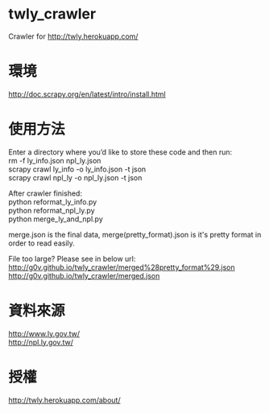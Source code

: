 twly_crawler
==========

Crawler for http://twly.herokuapp.com/

環境
======
http://doc.scrapy.org/en/latest/intro/install.html      

使用方法
======
Enter a directory where you’d like to store these code and then run:        
rm -f ly_info.json npl_ly.json     
scrapy crawl ly_info -o ly_info.json -t json        
scrapy crawl npl_ly -o npl_ly.json -t json        
        
After crawler finished:        
python reformat_ly_info.py      
python reformat_npl_ly.py      
python merge_ly_and_npl.py      
        
merge.json is the final data, merge(pretty_format).json is it's pretty format in order to read easily.

File too large? Please see in below url:
http://g0v.github.io/twly_crawler/merged%28pretty_format%29.json
http://g0v.github.io/twly_crawler/merged.json

資料來源
======
http://www.ly.gov.tw/       
http://npl.ly.gov.tw/

授權
======
http://twly.herokuapp.com/about/
